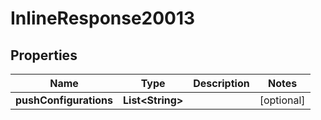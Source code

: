 

# InlineResponse20013


## Properties

Name | Type | Description | Notes
------------ | ------------- | ------------- | -------------
**pushConfigurations** | **List&lt;String&gt;** |  |  [optional]



